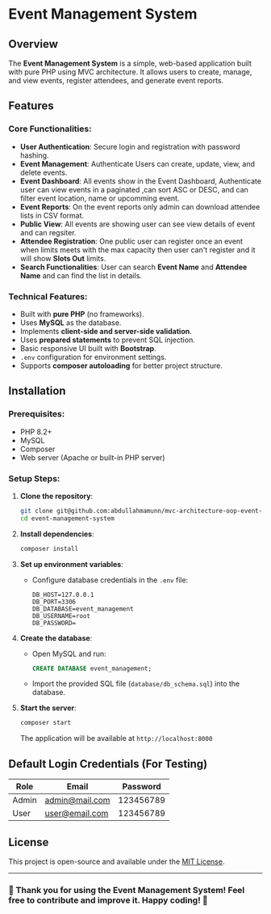 # Event Management System

## Overview

The **Event Management System** is a simple, web-based application built with pure PHP using MVC architecture. It allows users to create, manage, and view events, register attendees, and generate event reports.

## Features

### Core Functionalities:

- **User Authentication**: Secure login and registration with password hashing.
- **Event Management**: Authenticate Users can create, update, view, and delete events.
- **Event Dashboard**: All events show in the Event Dashboard, Authenticate user can view events in a paginated ,can sort ASC or DESC, and can filter event location, name or upcomming event.
- **Event Reports**: On the event  reports only admin can download attendee lists in CSV format.
- **Public View**: All events are showing user can see view details of event and can regsiter.
- **Attendee Registration**: One public user can register once an event when limits meets with the max capacity then user can't register and it will show **Slots Out** limits.
- **Search Functionalities**: User can search **Event Name** and **Attendee Name** and can find the list in details. 

### Technical Features:

- Built with **pure PHP** (no frameworks).
- Uses **MySQL** as the database.
- Implements **client-side and server-side validation**.
- Uses **prepared statements** to prevent SQL injection.
- Basic responsive UI built with **Bootstrap**.
- `.env` configuration for environment settings.
- Supports **composer autoloading** for better project structure.

## Installation

### Prerequisites:

- PHP 8.2+
- MySQL
- Composer
- Web server (Apache or built-in PHP server)

### Setup Steps:

1. **Clone the repository**:

   ```sh
   git clone git@github.com:abdullahmamunn/mvc-architecture-oop-event-manage.git
   cd event-management-system
   ```

2. **Install dependencies**:

   ```sh
   composer install
   ```

3. **Set up environment variables**:

   - Configure database credentials in the `.env` file:
     ```env
     DB_HOST=127.0.0.1
     DB_PORT=3306
     DB_DATABASE=event_management
     DB_USERNAME=root
     DB_PASSWORD=
     ```

4. **Create the database**:

   - Open MySQL and run:
     ```sql
     CREATE DATABASE event_management;
     ```
   - Import the provided SQL file (`database/db_schema.sql`) into the database.

5. **Start the server**:

   ```sh
   composer start
   ```

   The application will be available at `http://localhost:8000`

## Default Login Credentials (For Testing)

| Role  | Email                                          | Password    |
| ----- | ---------------------------------------------- | ----------- |
| Admin | [admin@mail.com](mailto\:admin@example.com) | 123456789 |
| User  | [user@email.com](mailto\:user@example.com)   | 123456789 |


## License

This project is open-source and available under the [MIT License](LICENSE).

---

### 🚀 Thank you for using the Event Management System! Feel free to contribute and improve it. Happy coding! 🎉

